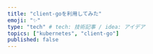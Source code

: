 ```yaml
---
title: "client-goを利用してみた"
emoji: "✨"
type: "tech" # tech: 技術記事 / idea: アイデア
topics: ["kubernetes", "client-go"]
published: false
---
```



